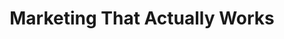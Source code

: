 ---
title: "Marketing That Actually Works"
description: "Most brilliant businesses struggle with marketing not because they don't try, but because their efforts are scattered, tactical, and disconnected from any coherent strategy."
# Example configuration options for hero media
# hero_media_type: "video"  # Options: "image" | "video"
# hero_image: "/images/hero/about-hero.webp"
# hero_video_url: "https://www.youtube.com/watch?v=EXAMPLE_VIDEO_ID"
# hero_video_thumbnail: "/images/hero/about-video-thumbnail.webp"

story:
  image: "/images/about/anoop-bw.webp"
  title: "My Story and Approach"
  content: |
    I started my career in research engineering at a technology startup, where I quickly learned that great products don't sell themselves. I moved into intellectual property analysis, helping companies understand competitive landscapes and protect their innovations. Then I made the leap into building businesses of my own—and that's when I truly understood the marketing challenge firsthand.
    
    This journey taught me that marketing success isn't about following the latest trends or using the fanciest tools. It's about building systems that work consistently, regardless of market conditions or team changes.
    
    For the past 20+ years, I've been helping businesses fix this fundamental problem. Working with over 200 companies, I've developed a systematic approach that transforms marketing from a necessary evil into a strategic growth engine.

audience:
  title: "Businesses I Help"
  subtitle: "I specialize in professional services and knowledge-driven companies that need systematic approaches to marketing."
  intro: "Not every business is ready for what I do. The companies that see dramatic improvements share three characteristics: they value expertise over price, they're willing to invest in systems that compound over time, and they understand that sustainable growth comes from consistent execution, not silver bullets."
  items:
    - iconType: "chart"
      title: "Professional Service Firms"
      subheading: "Beyond Referrals"
      description: "Marketing agencies, law firms, consulting practices, training companies, and specialized B2B services firms with 10-50 employees. These are businesses built on expertise and relationships that need systematic approaches to demonstrate thought leadership and generate predictable demand."
      results: "Typical results: 40-60% increase in qualified leads within 90 days, 25-35% improvement in close rates through better positioning."
    - iconType: "monitor"
      title: "Tech-Enabled Businesses"
      subheading: "Scale Without Chaos"
      description: "SaaS companies, IT service providers, digital agencies, and productized service businesses experiencing rapid growth. They need marketing processes that scale efficiently, generate qualified leads consistently, and support better-qualified prospects."
      results: "Typical results: 50-80% reduction in sales cycle length, 3x improvement in marketing-qualified lead conversion rates."
    - iconType: "target"
      title: "Consultants & Experts"
      subheading: "Systematic Growth"
      description: "Independent professionals, boutique consultancies, and subject matter experts earning $150K+ annually who are ready to scale beyond personal capacity. They want systematic lead generation that attracts ideal clients automatically."
      results: "Typical results: 2-3x increase in inbound inquiries, 50-70% improvement in project value and client quality."

stats:
  - number: "20+"
    label: "Years of Experience"
    description: "Helping businesses build systematic marketing approaches"
  - number: "200+"
    label: "Companies Helped"
    description: "From startups to established professional services firms"
  - number: "40-60%"
    label: "Average Lead Increase"
    description: "Typical results within 90 days of implementation"

testimonials:
  title: "What Clients Say"
  subtitle: "Real results from businesses that transformed their marketing approach."
  items:
    - quote: "Anoop helped us move from chaotic, reactive marketing to a systematic approach that consistently generates qualified leads. Our close rate improved by 35% within 90 days."
      author: "Nisha P"
      role: "Founder"
      company: "Marketing Agency, 25 employees"
    - quote: "The AI workflows Anoop designed save our team 15 hours per week on content creation while maintaining quality. It's like having an extra team member focused on marketing."
      author: "A Mehta"
      role: "CEO"
      company: "SaaS Platform"
    - quote: "Finally, marketing that makes sense for professional services. Anoop's approach helped us articulate our value clearly and build a pipeline that doesn't depend on just referrals."
      author: "Govind K"
      role: "Managing Partner"
      company: "IPR Advisors"

principles:
  title: "My Core Principles"
  subtitle: "These beliefs guide everything I do and every system I build."
  items:
    - title: "Strategy Before Tactics"
      description: "Marketing should be built on positioning and strategy, not just campaigns and content. Too many businesses jump straight to tactics—social media posts, email campaigns, ads—without understanding who they serve, what makes them different, or where their customers actually spend time. I start with strategy: understanding your market position, ideal customer profile, and competitive advantage. Then we build tactics that reinforce that strategy."
    - title: "AI as an Enabler, Not a Replacement"
      description: "Artificial intelligence is incredibly powerful when used correctly—it can make marketing faster, cheaper, and more consistent. But it's not magic, and it's not a replacement for human creativity and strategic thinking. I help businesses implement AI workflows that enhance their marketing processes while freeing up human time for higher-value strategic work."
    - title: "Systems Win Over Improvisation"
      description: "When marketing is designed as a repeatable process, it creates predictability, accountability, and the ability to scale without proportional increases in effort or team size. Most businesses approach marketing like jazz improvisation—responding to whatever seems urgent that week. I help businesses build marketing systems with documented processes, clear metrics, and workflows that execute consistently."
    - title: "Sustainable Growth Over Quick Wins"
      description: "I'm not interested in growth hacks or superficial tactics that generate short-term spikes. My work is about building marketing systems that create sustainable, predictable growth—the kind that keeps working even when you're not actively pushing new campaigns. This approach creates lasting competitive advantages, not temporary bumps."

work_process:
  title: "How I Work With Clients"
  subtitle: "My approach combines the fundamentals of good marketing with modern AI-driven workflows and automation."
  items:
    - number: "1"
      title: "Discovery & Strategy Foundation"
      description: "We start with comprehensive discovery to understand your business model, competitive position, and growth goals. I audit your current marketing efforts, analyze your customer journey, and identify gaps between your expertise and how it's communicated to prospects. This foundation work reveals why previous marketing efforts haven't delivered consistent results and creates a clear strategic roadmap for moving forward."
    - number: "2"
      title: "System Design & Implementation"
      description: "Based on the strategy foundation, I design marketing systems tailored to your business. This includes lead generation workflows, content creation processes, customer nurturing sequences, and AI-enhanced prospecting systems. Each system is built to be repeatable, measurable, and scalable. I work hands-on with your team to implement these systems with training and ongoing support."
    - number: "3"
      title: "AI Integration & Optimization"
      description: "Where strategic, I integrate AI tools to make your marketing more efficient without sacrificing quality. This includes AI-powered content creation that maintains your brand voice, automated lead research, personalized email sequences, and data analysis workflows. The goal is to enhance human creativity and free up time for relationship building and strategic planning."
    - number: "4"
      title: "Measurement & Iteration"
      description: "Every system includes comprehensive metrics and feedback loops for clear visibility into marketing ROI. We establish baselines, set targets, and create dashboards for real-time insights into lead quality and conversion rates. We build systematic review processes for continuous improvement, ensuring your marketing investment generates measurable returns."

closing:
  title: "Working Together"
  content: |
    When I work with you, I'm hands-on and practical. I'll help you think through positioning and strategy, but I'll also roll up my sleeves to help you implement workflows, set up automation, and optimize processes. I bring both strategic thinking and tactical execution to every engagement.
    
    Most importantly, I focus on marketing that aligns with who you are as a business. I'm not trying to turn every client into a social media influencer or content creation machine. Instead, I help you find marketing approaches that feel authentic, sustainable, and effective for your specific business model and goals.

cta:
  title: "Ready to Transform Your Marketing from Chaos to System?"
  subtitle: "If you're tired of scattered marketing efforts and ready to build systematic approaches that deliver predictable growth, let's discuss how I can help your business."
  button:
    text: "Schedule a Strategy Call"
    url: "/contact"
---